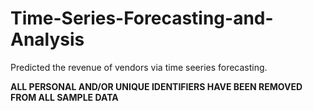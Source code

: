 # Time-Series-Forecasting-and-Analysis
Predicted the revenue of vendors via time seeries forecasting.  

**ALL PERSONAL AND/OR UNIQUE IDENTIFIERS HAVE BEEN REMOVED FROM ALL SAMPLE DATA**  
